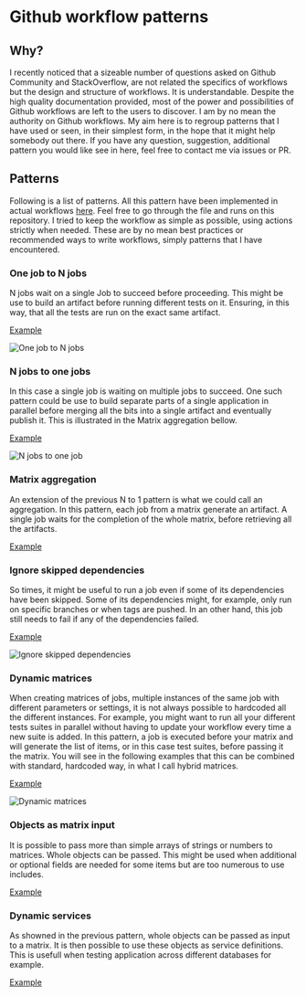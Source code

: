# Github workflow patterns


## Why?
I recently noticed that a sizeable number of questions asked on Github Community and StackOverflow, are not related the specifics of workflows but the design and structure of workflows. It is understandable. Despite the high quality documentation provided, most of the power and possibilities of Github workflows are left to the users to discover. I am by no mean the authority on Github workflows. My aim here is to regroup patterns that I have used or seen, in their simplest form, in the hope that it might help somebody out there. If you have any question, suggestion, additional pattern you would like see in here, feel free to contact me via issues or PR.



## Patterns
Following is a list of patterns. All this pattern have been implemented in actual workflows [here](.github/workflows). Feel free to go through the file and runs on this repository. I tried to keep the workflow as simple as possible, using actions strictly when needed. These are by no mean best practices or recommended ways to write workflows, simply patterns that I have encountered.



### One job to N jobs
N jobs wait on a single Job to succeed before proceeding. This might be use to build an artifact before running different tests on it. Ensuring, in this way, that all the tests are run on the exact same artifact.

[Example](.github/workflows/1-to-n.yml)

![One job to N jobs](images/1-to-n.png)



### N jobs to one jobs
In this case a single job is waiting on multiple jobs to succeed. One such pattern could be use to build separate parts of a single application in parallel before merging all the bits into a single artifact and eventually publish it. This is illustrated in the Matrix aggregation bellow.

[Example](.github/workflows/n-to-1.yml)

![N jobs to one job](images/n-to-1.png)



### Matrix aggregation
An extension of the previous N to 1 pattern is what we could call an aggregation.
In this pattern, each job from a matrix generate an artifact. A single job waits 
for the completion of the whole matrix, before retrieving all the artifacts.

[Example](.github/workflows/aggregation.yml)



### Ignore skipped dependencies
So times, it might be useful to run a job even if some of its dependencies have been skipped. Some of its dependencies might, for example, only run on specific branches or when tags are pushed. In an other hand, this job still needs to fail if any of the dependencies failed.

[Example](.github/workflows/ignore-skipped.yml)

![Ignore skipped dependencies](images/ignore-skipped.gif)



### Dynamic matrices
When creating matrices of jobs, multiple instances of the same job with different parameters or settings, it is not always possible to hardcoded all the different instances. For example, you might want to run all your different tests suites in parallel without having to update your workflow every time a new suite is added. In this pattern, a job is executed before your matrix and will generate the list of items, or in this case test suites, before passing it the matrix. You will see in the following examples that this can be combined with standard, hardcoded way, in what I call hybrid matrices.

[Example](.github/workflows/dynamic-matrices.yml)

![Dynamic matrices](images/dynamic-matrices.png)



### Objects as matrix input
It is possible to pass more than simple arrays of strings or numbers to matrices. Whole objects can be passed. This might be used when additional or optional fields are needed for some items but are too numerous to use includes.

[Example](.github/workflows/matrix-objects.yml)



### Dynamic services
As showned in the previous pattern, whole objects can be passed as input to a matrix. It is then possible to use these objects as service definitions. This is usefull when testing application across different databases for example.

[Example](.github/workflows/dynamic-services.yml)

#
